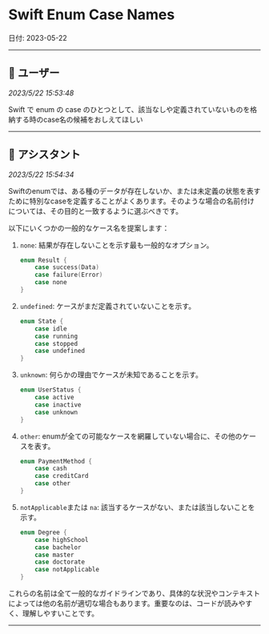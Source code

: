 # Swift Enum Case Names

日付: 2023-05-22

---

## 👤 ユーザー
*2023/5/22 15:53:48*

Swift で enum の case のひとつとして、該当なしや定義されていないものを格納する時のcase名の候補をおしえてほしい

---

## 🤖 アシスタント
*2023/5/22 15:54:34*

Swiftのenumでは、ある種のデータが存在しないか、または未定義の状態を表すために特別なcaseを定義することがよくあります。そのような場合の名前付けについては、その目的と一致するように選ぶべきです。

以下にいくつかの一般的なケース名を提案します：

1. `none`: 結果が存在しないことを示す最も一般的なオプション。

    ```swift
    enum Result {
        case success(Data)
        case failure(Error)
        case none
    }
    ```

2. `undefined`: ケースがまだ定義されていないことを示す。

    ```swift
    enum State {
        case idle
        case running
        case stopped
        case undefined
    }
    ```

3. `unknown`: 何らかの理由でケースが未知であることを示す。

    ```swift
    enum UserStatus {
        case active
        case inactive
        case unknown
    }
    ```

4. `other`: enumが全ての可能なケースを網羅していない場合に、その他のケースを表す。

    ```swift
    enum PaymentMethod {
        case cash
        case creditCard
        case other
    }
    ```

5. `notApplicable`または `na`: 該当するケースがない、または該当しないことを示す。

    ```swift
    enum Degree {
        case highSchool
        case bachelor
        case master
        case doctorate
        case notApplicable
    }
    ```

これらの名前は全て一般的なガイドラインであり、具体的な状況やコンテキストによっては他の名前が適切な場合もあります。重要なのは、コードが読みやすく、理解しやすいことです。

---
